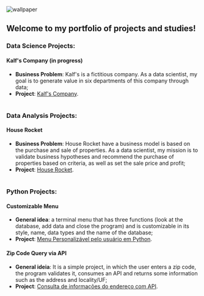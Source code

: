 ![wallpaper](https://user-images.githubusercontent.com/97196457/161408571-e3f96eab-f930-43a6-a332-d30edc195e4e.png)

## Welcome to my portfolio of projects and studies!

### Data Science Projects:

#### Kalf's Company (in progress)
- **Business Problem**: Kalf's is a fictitious company. As a data scientist, my goal is to generate value in six departments of this company through data;
- **Project**: [Kalf's Company](https://github.com/renankalfa/kalfs-company-datascience).

#

### Data Analysis Projects:

#### House Rocket
- **Business Problem**: House Rocket have a business model is based on the purchase and sale of properties. As a data scientist, my mission is to validate business hypotheses and recommend the purchase of properties based on criteria, as well as set the sale price and profit;
- **Project**: [House Rocket](https://github.com/renankalfa/data-analysis-house-rocket).

#

### Python Projects:

#### Customizable Menu
- **General idea**: a terminal menu that has three functions (look at the database, add data and close the program) and is customizable in its style, name, data types and the name of the database;
- **Project**: [Menu Personalizável pelo usuário em Python](https://github.com/renankalfa/customizable-menu-python).

#### Zip Code Query via API
- **General ideia**: It is a simple project, in which the user enters a zip code, the program validates it, consumes an API and returns some information such as the address and locality/UF;
- **Project**: [Consulta de informações do endereço com API](https://github.com/renankalfa/consulta-cep-api-python).
